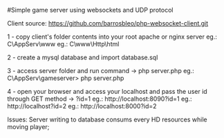 #Simple game server using websockets and UDP protocol


Client source:
    https://github.com/barrosbleo/php-websocket-client.git


1 - copy client's folder contents into your root apache or nginx server
    eg.: C\AppServ\www
    eg.: C\www\Http\html

2 - create a mysql database and import database.sql

3 - access server folder and run command -> php server.php
    eg.: C\AppServ\gameserver> php server.php

4 - open your browser and access your localhost and pass the user id through GET method -> ?id=1
    eg.: http://localhost:8090?id=1
    eg.: http://localhost?id=2
    eg.: http://localhost:8000?id=2



Issues:
Server writing to database consums every HD resources while moving player;
